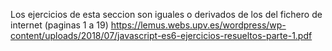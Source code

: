 Los ejercicios de esta seccion son iguales o derivados de los del fichero de internet 
(paginas 1 a 19)
https://lemus.webs.upv.es/wordpress/wp-content/uploads/2018/07/javascript-es6-ejercicios-resueltos-parte-1.pdf
